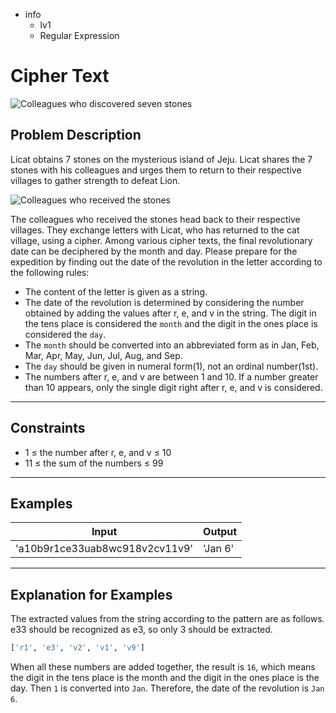 - info
    - lv1
    - Regular Expression

# Cipher Text
![Colleagues who discovered seven stones](./2_1.webp)

## Problem Description
Licat obtains 7 stones on the mysterious island of Jeju. Licat shares the 7 stones with his colleagues and urges them to return to their respective villages to gather strength to defeat Lion.

![Colleagues who received the stones](./2_2.webp)

The colleagues who received the stones head back to their respective villages. They exchange letters with Licat, who has returned to the cat village, using a cipher. Among various cipher texts, the final revolutionary date can be deciphered by the month and day. Please prepare for the expedition by finding out the date of the revolution in the letter according to the following rules:

- The content of the letter is given as a string.
- The date of the revolution is determined by considering the number obtained by adding the values after r, e, and v in the string. The digit in the tens place is considered the `month` and the digit in the ones place is considered the `day`.
- The `month` should be converted into an abbreviated form as in Jan, Feb, Mar, Apr, May, Jun, Jul, Aug, and Sep.
- The `day` should be given in numeral form(1), not an ordinal number(1st).
- The numbers after r, e, and v are between 1 and 10. If a number greater than 10 appears, only the single digit right after r, e, and v is considered.


---

## Constraints

- 1 ≤ the number after r, e, and v ≤ 10
- 11 ≤ the sum of the numbers ≤ 99

---

## Examples

| Input                                  | Output  |
| ---------------------------------------- | ------- |
| 'a10b9r1ce33uab8wc918v2cv11v9'          | 'Jan 6' |

---

## Explanation for Examples

The extracted values from the string according to the pattern are as follows. e33 should be recognized as e3, so only 3 should be extracted.

```py
['r1', 'e3', 'v2', 'v1', 'v9']
```

When all these numbers are added together, the result is `16`, which means the digit in the tens place is the month and the digit in the ones place is the day. Then `1` is converted into `Jan`. Therefore, the date of the revolution is `Jan 6`.
